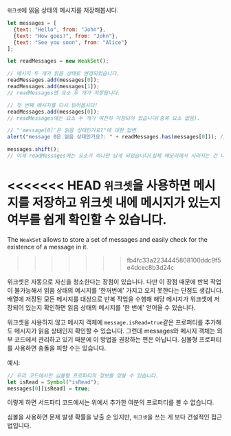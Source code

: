 `위크셋`에 읽음 상태의 메시지를 저장해봅시다.

```js run
let messages = [
  {text: "Hello", from: "John"},
  {text: "How goes?", from: "John"},
  {text: "See you soon", from: "Alice"}
];

let readMessages = new WeakSet();

// 메시지 두 개가 읽음 상태로 변경되었습니다.
readMessages.add(messages[0]);
readMessages.add(messages[1]);
// readMessages엔 요소 두 개가 저장됩니다.

// 첫 번째 메시지를 다시 읽어봅시다!
readMessages.add(messages[0]);
// readMessages에는 요소 두 개가 여전히 저장되어 있습니다(중복 요소 없음).

// "'message[0]'은 읽음 상태인가요?"에 대한 답변
alert("message 0은 읽음 상태인가요?: " + readMessages.has(messages[0])); // true

messages.shift();
// 이제 readMessages에는 요소가 하나만 남게 되었습니다(실제 메모리에서 사라지는 건 나중이 되겠지만 말이죠).
```

<<<<<<< HEAD
`위크셋`을 사용하면 메시지를 저장하고 위크셋 내에 메시지가 있는지 여부를 쉽게 확인할 수 있습니다. 
=======
The `WeakSet` allows to store a set of messages and easily check for the existence of a message in it.
>>>>>>> fb4fc33a2234445808100ddc9f5e4dcec8b3d24c

위크셋은 자동으로 자신을 청소한다는 장점이 있습니다. 다만 이 장점 때문에 반복 작업이 불가능해서 읽음 상태의 메시지를 '한꺼번에' 가지고 오지 못한다는 단점도 생깁니다. 배열에 저장된 모든 메시지를 대상으로 반복 작업을 수행해 해당 메시지가 위크셋에 저장되어 있는지 확인하면 읽음 상태의 메시지를 '한 번에' 얻어올 수 있습니다.

위크셋을 사용하지 않고 메시지 객체에 `message.isRead=true`같은 프로퍼티를 추가해도 메시지가 읽음 상태인지 확인할 수 있습니다. 그런데 messages와 메시지 객체는 외부 코드에서 관리하고 있기 때문에 이 방법을 권장하는 편은 아닙니다. 심볼형 프로퍼티를 사용하면 충돌을 피할 수는 있습니다.

예시:
```js
// 우리 코드에서만 심볼형 프로퍼티의 정보를 얻을 수 있습니다.
let isRead = Symbol("isRead");
messages[0][isRead] = true;
```

이렇게 하면 서드파티 코드에서는 위에서 추가한 여분의 프로퍼티를 볼 수 없습니다.

심볼을 사용하면 문제 발생 확률을 낮출 순 있지만, `위크셋`을 쓰는 게 보다 건설적인 접근법입니다.

